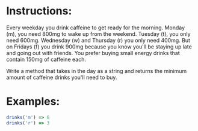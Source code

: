 # Instructions:

Every weekday you drink caffeine to get ready for the morning. Monday (m), you need 800mg to wake up from the weekend. Tuesday (t), you only need 600mg. Wednesday (w) and Thursday (r) you only need 400mg. But on Fridays (f) you drink 900mg because you know you'll be staying up late and going out with friends. You prefer buying small energy drinks that contain 150mg of caffeine each.

Write a method that takes in the day as a string and returns the minimum amount of caffeine drinks you'll need to buy.

# Examples: 

```js
drinks('m') => 6
drinks('r') => 3
```